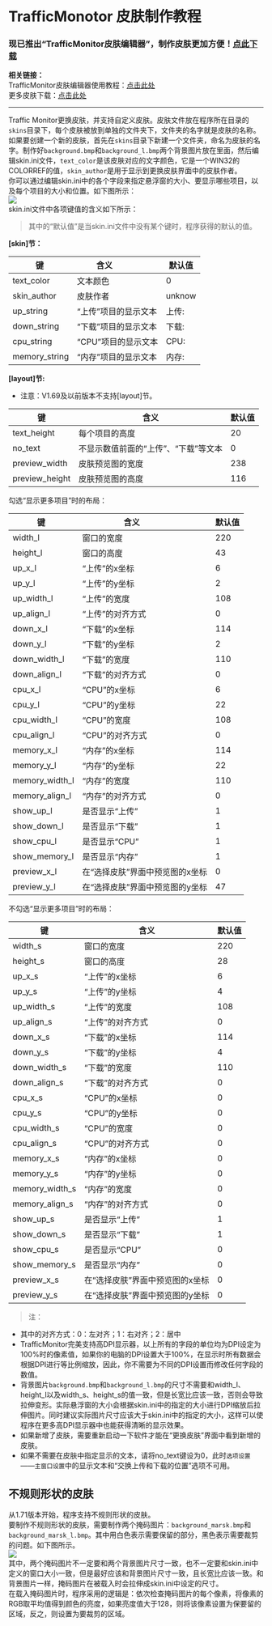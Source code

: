 # TrafficMonotor 皮肤制作教程

### 现已推出“TrafficMonitor皮肤编辑器”，制作皮肤更加方便！[点此下载](https://github.com/zhongyang219/TrafficMonitorSkinEditor/releases)<br>
**相关链接：**<br>
TrafficMonitor皮肤编辑器使用教程：[点击此处](https://github.com/zhongyang219/TrafficMonitorSkinEditor/blob/master/README.md)<br>
更多皮肤下载：[点击此处](https://github.com/zhongyang219/TrafficMonitorSkin/blob/master/皮肤下载.md)

---------

Traffic Monitor更换皮肤，并支持自定义皮肤。皮肤文件放在程序所在目录的`skins`目录下，每个皮肤被放到单独的文件夹下，文件夹的名字就是皮肤的名称。<br>
如果要创建一个新的皮肤，首先在`skins`目录下新建一个文件夹，命名为皮肤的名字。制作好`background.bmp`和`background_l.bmp`两个背景图片放在里面，然后编辑skin.ini文件，`text_color`是该皮肤对应的文字颜色，它是一个WIN32的COLORREF的值，`skin_author`是用于显示到更换皮肤界面中的皮肤作者。<br>
你可以通过编辑skin.ini中的各个字段来指定悬浮窗的大小、要显示哪些项目，以及每个项目的大小和位置。如下图所示：<br>
![](https://github.com/zhongyang219/TrafficMonitor/raw/master/Screenshots/skin_ini.png)<br>
skin.ini文件中各项键值的含义如下所示：<br>
>其中的“默认值”是当skin.ini文件中没有某个键时，程序获得的默认的值。<br>

**[skin]节：**<br>

| 键   | 含义              | 默认值 |
| ---- | --------------- | ------ |
| text_color | 文本颜色 | 0 |
| skin_author | 皮肤作者 | unknow |
| up_string | “上传”项目的显示文本 | 上传:  |
| down_string | “下载”项目的显示文本 | 下载:  |
| cpu_string | “CPU”项目的显示文本 | CPU:  |
| memory_string | “内存”项目的显示文本 | 内存:  |

**[layout]节:**<br>
* 注意：V1.69及以前版本不支持[layout]节。


| 键   | 含义              | 默认值 |
| ---- | --------------- | ------ |
| text_height | 每个项目的高度 | 20 |
| no_text | 不显示数值前面的“上传”、“下载”等文本 | 0 |
| preview_width | 皮肤预览图的宽度 | 238 |
| preview_height | 皮肤预览图的高度 | 116 |

勾选“显示更多项目”时的布局：

| 键   | 含义              | 默认值 |
| ---- | --------------- | ------ |
| width_l | 窗口的宽度 | 220 |
| height_l | 窗口的高度 | 43 |
| up_x_l | “上传”的x坐标 | 6 |
| up_y_l | “上传”的y坐标 | 2 |
| up_width_l | “上传”的宽度 | 108 |
| up_align_l | “上传”的对齐方式 | 0 |
| down_x_l | “下载”的x坐标 | 114 |
| down_y_l | “下载”的y坐标 | 2 |
| down_width_l | “下载”的宽度 | 110 |
| down_align_l | “下载”的对齐方式 | 0 |
| cpu_x_l | “CPU”的x坐标 | 6 |
| cpu_y_l | “CPU”的y坐标 | 22 |
| cpu_width_l | “CPU”的宽度 | 108 |
| cpu_align_l | “CPU”的对齐方式 | 0 |
| memory_x_l | “内存”的x坐标 | 114 |
| memory_y_l | “内存”的y坐标 | 22 |
| memory_width_l | “内存”的宽度 | 110 |
| memory_align_l | “内存”的对齐方式 | 0 |
| show_up_l | 是否显示“上传” | 1 |
| show_down_l | 是否显示“下载” | 1 |
| show_cpu_l | 是否显示“CPU” | 1 |
| show_memory_l | 是否显示“内存” | 1 |
| preview_x_l | 在“选择皮肤”界面中预览图的x坐标 | 0 |
| preview_y_l | 在“选择皮肤”界面中预览图的y坐标 | 47 |

不勾选“显示更多项目”时的布局：

| 键   | 含义              | 默认值 |
| ---- | --------------- | ------ |
| width_s | 窗口的宽度 | 220 |
| height_s | 窗口的高度 | 28 |
| up_x_s | “上传”的x坐标 | 6 |
| up_y_s | “上传”的y坐标 | 4 |
| up_width_s | “上传”的宽度 | 108 |
| up_align_s | “上传”的对齐方式 | 0 |
| down_x_s | “下载”的x坐标 | 114 |
| down_y_s | “下载”的y坐标 | 4 |
| down_width_s | “下载”的宽度 | 110 |
| down_align_s | “下载”的对齐方式 | 0 |
| cpu_x_s | “CPU”的x坐标 | 0 |
| cpu_y_s | “CPU”的y坐标 | 0 |
| cpu_width_s | “CPU”的宽度 | 0 |
| cpu_align_s | “CPU”的对齐方式 | 0 |
| memory_x_s | “内存”的x坐标 | 0 |
| memory_y_s | “内存”的y坐标 | 0 |
| memory_width_s | “内存”的宽度 | 0 |
| memory_align_s | “内存”的对齐方式 | 0 |
| show_up_s | 是否显示“上传” | 1 |
| show_down_s | 是否显示“下载” | 1 |
| show_cpu_s | 是否显示“CPU” | 0 |
| show_memory_s | 是否显示“内存” | 0 |
| preview_x_s | 在“选择皮肤”界面中预览图的x坐标 | 0 |
| preview_y_s | 在“选择皮肤”界面中预览图的y坐标 | 0 |

>注：<br>
* 其中的对齐方式：0：左对齐；1：右对齐；2：居中
* TrafficMonitor完美支持高DPI显示器，以上所有的字段的单位均为DPI设定为100%时的像素值，如果你的电脑的DPI设置大于100%，在显示时所有数据会根据DPI进行等比例缩放，因此，你不需要为不同的DPI设置而修改任何字段的数值。<br>
* 背景图片`background.bmp`和`background_l.bmp`的尺寸不需要和width_l、height_l以及width_s、height_s的值一致，但是长宽比应该一致，否则会导致拉伸变形。实际悬浮窗的大小会根据skin.ini中的指定的大小进行DPI缩放后拉伸图片。同时建议实际图片尺寸应该大于skin.ini中的指定的大小，这样可以使程序在更多高DPI显示器中也能获得清晰的显示效果。<br>
* 如果新增了皮肤，需要重新启动一下软件才能在“更换皮肤”界面中看到新增的皮肤。<br>
* 如果不需要在皮肤中指定显示的文本，请将no_text键设为0，此时`选项设置`——`主窗口设置`中的显示文本和“交换上传和下载的位置”选项不可用。

## 不规则形状的皮肤
从1.71版本开始，程序支持不规则形状的皮肤。<br>
要制作不规则形状的皮肤，需要制作两个掩码图片：`background_marsk.bmp`和`background_marsk_l.bmp`。其中用白色表示需要保留的部分，黑色表示需要裁剪的问题。如下图所示。<br>
![](https://github.com/zhongyang219/TrafficMonitor/raw/master/Screenshots/skin_edit/mask_image.png)<br>
其中，两个掩码图片不一定要和两个背景图片尺寸一致，也不一定要和skin.ini中定义的窗口大小一致，但是最好应该和背景图片尺寸一致，且长宽比应该一致。和背景图片一样，掩码图片在被载入时会拉伸成skin.ini中设定的尺寸。<br>
在载入掩码图片时，程序采用的逻辑是：依次检查掩码图片的每个像素，将像素的RGB取平均值得到颜色的亮度，如果亮度值大于128，则将该像素设置为保要留的区域，反之，则设置为要裁剪的区域。
